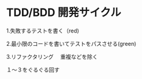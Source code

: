 # TDD/BDD 開発サイクル

1.失敗するテストを書く（red)

2.最小限のコードを書いてテストをパスさせる(green)

3.リファクタリング
　重複などを除く

１～３をぐるぐる回す

